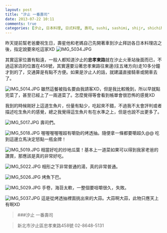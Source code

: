 ```yaml
---
layout: post
title: "汐止 一番壽司"
date: 2013-07-22 10:11
comments: true
categories: [汐止, 日本料理, 日式料理, 壽司, sushi, sashimi, shijr, shichih, 台北, taipei, 新北, iPhone]
---
```

昨天提前幫老爸慶祝生日，壽星他和老媽自己先開著車到汐止拜訪各日本料理店之後，指定說要來吃這家XD
![IMG_5034.JPG](/assets/img/T0UPBYfcSCqm4bYTL6VA_IMG_5034.JPG)<!--more-->

其實這家位置有點遠，一般人都知道汐止的**忠孝東路**就在汐止火車站後面而已，不過這家店的位置在458號，其實還要沿著忠孝東路往東邊(往五堵方向)走10多分鐘才到的了，交通算是有點不方便。如果是汐止人的話，就建議直接騎車或開車去了。

![IMG_5014.JPG](/assets/img/iehTexgRQ0miZbuk4Vva_IMG_5014.JPG)
雖然這餐被指名要由我請客XD，但是我比較晚到，所以早就點完菜了，甚至已經上了一兩道菜了。怎麼覺得等會看到帳單會很恐怖的感覺XD

我到的時候剛好上這道生魚片，份量有點少，吃起來不錯，不過我不太會評判或者描述吃生魚片的感覺，總之我覺得這生魚片有在水準之上，但是也說不出更多了。

![IMG_5017.JPG](/assets/img/onkx4CKSN6teiRr6Z1g6_IMG_5017.JPG)
壽司們。


![IMG_5018.JPG](/assets/img/EuqAUquEQCeGyHB06YDV_IMG_5018.JPG)
喔喔喔喔喔超有嚼勁的烤透抽。隨便拿一條都要嚼超久@@
吃到這邊立馬決定怒點一瓶金牌！


![IMG_5019.JPG](/assets/img/OS2A1wDPRWPtqmifcK3d_IMG_5019.JPG)
相當好吃的炒地瓜葉！基本上一道菜如果可以得到我家老爸的讚賞，那應該是真的非常好吃。


![IMG_5022.JPG](/assets/img/CMzVHSI1Rf6bIyCJcI1o_IMG_5022.JPG)
相形之下非常普通的湯，真的非常普通。


![IMG_5026.JPG](/assets/img/CcZaUG0ITqmlWXkJ0Hqw_IMG_5026.JPG)
烤魚下巴。


![IMG_5029.JPG](/assets/img/MrGgx86NR4yvNbFdNnR9_IMG_5029.JPG)
手卷，海苔太軟，一整個要咀嚼很久，失敗。


![IMG_5037.JPG](/assets/img/seBSs4MqSHiELmeG1M4i_IMG_5037.JPG)
這是從烤透抽裡面挑出來的大蒜。大蒜啊大蒜，此物只應天上有啊XD

>###汐止 一番壽司

>新北市汐止區忠孝東路458號 
>02-8648-5131
